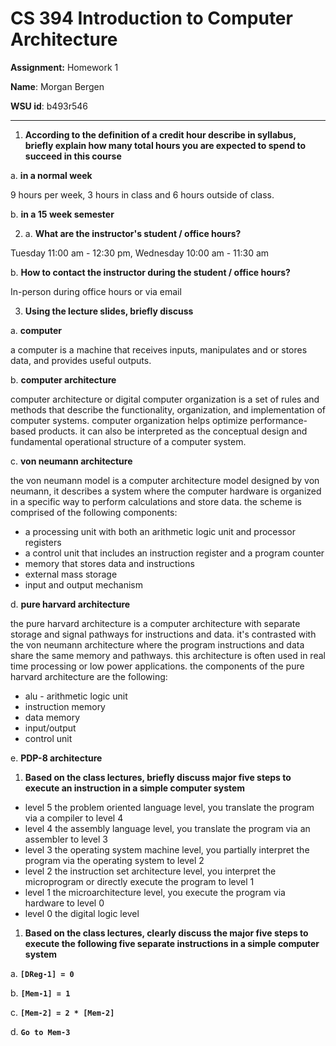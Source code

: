#  CS 394 Introduction to Computer Architecture

**Assignment:**  Homework 1

**Name**:  Morgan Bergen

**WSU id**:  b493r546

---

1.  **According to the definition of a credit hour describe in syllabus, briefly explain how many total hours you are expected to spend to succeed in this course**

a.  **in a normal week**

9 hours per week, 3 hours in class and 6 hours outside of class.

b.  **in a 15 week semester**

2.  a.  **What are the instructor's student / office hours?**

Tuesday 11:00 am - 12:30 pm, Wednesday 10:00 am - 11:30 am

b.  **How to contact the instructor during the student / office hours?**

In-person during office hours or via email

3.  **Using the lecture slides, briefly discuss**

a.  **computer**

a computer is a machine that receives inputs, manipulates and or stores data, and provides useful outputs.

b.  **computer architecture**

computer architecture or digital computer organization is a set of rules and methods that describe the functionality, organization, and implementation of computer systems.  computer organization helps optimize performance-based products.  it can also be interpreted as the conceptual design and fundamental operational structure of a computer system.

c.  **von neumann architecture**

the von neumann model is a computer architecture model designed by von neumann, it describes a system where the computer hardware is organized in a specific way to perform calculations and store data.  the scheme is comprised of the following components:

-  a processing unit with both an arithmetic logic unit and processor registers
-  a control unit that includes an instruction register and a program counter
-  memory that stores data and instructions
-  external mass storage
-  input and output mechanism

d.  **pure harvard architecture**

the pure harvard architecture is a computer architecture with separate storage and signal pathways for instructions and data.  it's contrasted with the von neumann architecture where the program instructions and data share the same memory and pathways.  this architecture is often used in real time processing or low power applications.  the components of the pure harvard architecture are the following:

-  alu - arithmetic logic unit
-  instruction memory
-  data memory
-  input/output
-  control unit

e.  **PDP-8 architecture**

1.  **Based on the class lectures, briefly discuss major five steps to execute an instruction in a simple computer system**

-  level 5 the problem oriented language level, you translate the program via a compiler to level 4
-  level 4 the assembly language level, you translate the program via an assembler to level 3
-  level 3 the operating system machine level, you partially interpret the program via the operating system to level 2
-  level 2 the instruction set architecture level, you interpret the microprogram or directly execute the program to level 1
-  level 1 the microarchitecture level, you execute the program via hardware to level 0
-  level 0 the digital logic level

1.  **Based on the class lectures, clearly discuss the major five steps to execute the following five separate instructions in a simple computer system**

a.  **`[DReg-1] = 0`**

b.  **`[Mem-1] = 1`**

c.  **`[Mem-2] = 2 * [Mem-2]`**

d.  **`Go to Mem-3`**










